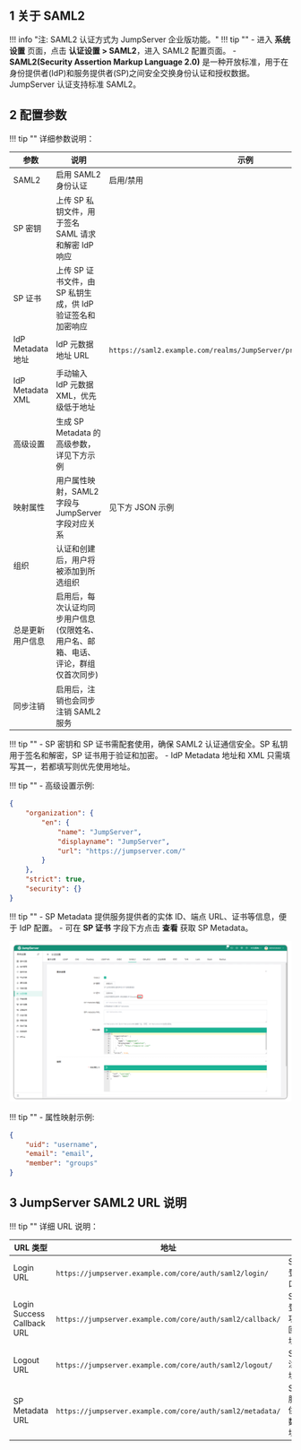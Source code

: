 

## 1 关于 SAML2
!!! info "注: SAML2 认证方式为 JumpServer 企业版功能。"
!!! tip ""
    - 进入 **系统设置** 页面，点击 **认证设置 > SAML2**，进入 SAML2 配置页面。
    - **SAML2(Security Assertion Markup Language 2.0)** 是一种开放标准，用于在身份提供者(IdP)和服务提供者(SP)之间安全交换身份认证和授权数据。JumpServer 认证支持标准 SAML2。

## 2 配置参数

!!! tip ""
    详细参数说明：

| 参数 | 说明 | 示例 |
|------|------|------|
| SAML2 | 启用 SAML2 身份认证 | 启用/禁用 |
| SP 密钥 | 上传 SP 私钥文件，用于签名 SAML 请求和解密 IdP 响应 |  |
| SP 证书 | 上传 SP 证书文件，由 SP 私钥生成，供 IdP 验证签名和加密响应 |  |
| IdP Metadata 地址 | IdP 元数据地址 URL | `https://saml2.example.com/realms/JumpServer/protocol/saml/descriptor` |
| IdP Metadata XML | 手动输入 IdP 元数据 XML，优先级低于地址 |  |
| 高级设置 | 生成 SP Metadata 的高级参数，详见下方示例 |  |
| 映射属性 | 用户属性映射，SAML2 字段与 JumpServer 字段对应关系 | 见下方 JSON 示例 |
| 组织 | 认证和创建后，用户将被添加到所选组织 |  |
| 总是更新用户信息 | 启用后，每次认证均同步用户信息(仅限姓名、用户名、邮箱、电话、评论，群组仅首次同步) |  |
| 同步注销 | 启用后，注销也会同步注销 SAML2 服务 |  |

!!! tip ""
    - SP 密钥和 SP 证书需配套使用，确保 SAML2 认证通信安全。SP 私钥用于签名和解密，SP 证书用于验证和加密。
    - IdP Metadata 地址和 XML 只需填写其一，若都填写则优先使用地址。

!!! tip ""
    - 高级设置示例:

```json
{
    "organization": {
        "en": {
            "name": "JumpServer",
            "displayname": "JumpServer",
            "url": "https://jumpserver.com/"
        }
    },
    "strict": true,
    "security": {}
}
```

!!! tip ""
    - SP Metadata 提供服务提供者的实体 ID、端点 URL、证书等信息，便于 IdP 配置。
    - 可在 **SP 证书** 字段下方点击 **查看** 获取 SP Metadata。

![img](../../../../img/V4_SAML2.png)

!!! tip ""
    - 属性映射示例:

```json
{
    "uid": "username",
    "email": "email",
    "member": "groups"
}
```

## 3 JumpServer SAML2 URL 说明

!!! tip ""
    详细 URL 说明：

| URL 类型 | 地址 | 说明 |
|----------|------|------|
| Login URL | `https://jumpserver.example.com/core/auth/saml2/login/` | SAML2 登录入口地址 |
| Login Success Callback URL | `https://jumpserver.example.com/core/auth/saml2/callback/` | SAML2 登录成功后的回调地址 |
| Logout URL | `https://jumpserver.example.com/core/auth/saml2/logout/` | SAML2 注销地址 |
| SP Metadata URL | `https://jumpserver.example.com/core/auth/saml2/metadata/` | SAML2 服务提供者元数据地址 |

